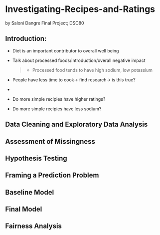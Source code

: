 # Investigating-Recipes-and-Ratings
by Saloni Dangre
Final Project; DSC80

## Introduction:
- Diet is an important contributor to overall well being
- Talk about processed foods/introduction/overall negative impact
  >- Processed food tends to have high sodium, low potassium
- People have less time to cook-> find research-> is this true?
- 

- Do more simple recipies have higher ratings?
- Do more simple recipies have less sodium?

## Data Cleaning and Exploratory Data Analysis

## Assessment of Missingness

## Hypothesis Testing

## Framing a Prediction Problem

## Baseline Model

## Final Model

## Fairness Analysis

